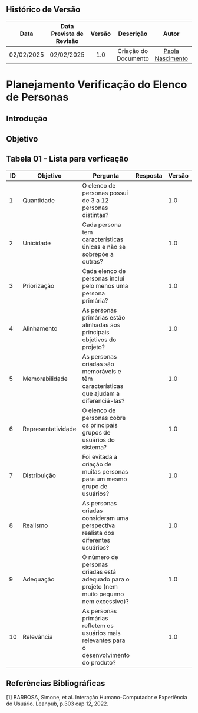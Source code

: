 ## Histórico de Versão
|    Data    | Data Prevista de Revisão | Versão |      Descrição       |                    Autor                    |                     Revisor                      |
| :--------: | :----------------------: | :----: | :------------------: | :-----------------------------------------: | :----------------------------------------------: |
| 02/02/2025 |        02/02/2025        |  1.0   | Criação do Documento | [Paola Nascimento](https://github.com/paolaalim) | [Karolina Vieira](https://github.com/Karolina91) |


# **Planejamento Verificação do Elenco de Personas**


## Introdução

## Objetivo

## Tabela 01 - Lista para verficação 

| ID  | Objetivo | Pergunta | Resposta | Versão | Fonte | Autor |
|-----|----------|----------|----------|--------|-------|-------|
| 1   | Quantidade | O elenco de personas possui de 3 a 12 personas distintas? |  | 1.0 |   |     |
| 2   | Unicidade | Cada persona tem características únicas e não se sobrepõe a outras? |  |   1.0 |   |     |
| 3   | Priorização | Cada elenco de personas inclui pelo menos uma persona primária? |  |   1.0 |   |     |
| 4   | Alinhamento | As personas primárias estão alinhadas aos principais objetivos do projeto? |  | 1.0 |   |     |
| 5   | Memorabilidade | As personas criadas são memoráveis e têm características que ajudam a diferenciá-las? |  |  1.0 |   |     |
| 6   | Representatividade | O elenco de personas cobre os principais grupos de usuários do sistema? |  | 1.0 |   |     |
| 7   | Distribuição | Foi evitada a criação de muitas personas para um mesmo grupo de usuários? |  |  1.0 |   |     |
| 8   | Realismo | As personas criadas consideram uma perspectiva realista dos diferentes usuários? |  |  1.0 |   |     |
| 9   | Adequação | O número de personas criadas está adequado para o projeto (nem muito pequeno nem excessivo)? |  |  1.0 |   |     |
| 10  | Relevância | As personas primárias refletem os usuários mais relevantes para o desenvolvimento do produto? |  |  1.0 |   |     |




## Referências Bibliográficas

[1] BARBOSA, Simone, et al. Interação Humano-Computador e Experiência do Usuário. Leanpub, p.303  cap 12, 2022.